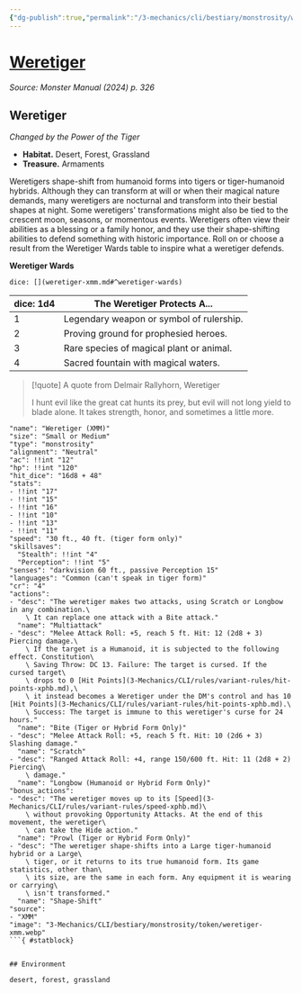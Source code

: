 ```yaml
---
{"dg-publish":true,"permalink":"/3-mechanics/cli/bestiary/monstrosity/weretiger-xmm/","tags":["ttrpg-cli/compendium/src/5e/xmm","ttrpg-cli/monster/cr/4","ttrpg-cli/monster/environment/desert","ttrpg-cli/monster/environment/forest","ttrpg-cli/monster/environment/grassland","ttrpg-cli/monster/size/small-or-medium","ttrpg-cli/monster/type/monstrosity"],"noteIcon":""}
---
```


# [Weretiger](3-Mechanics\CLI\bestiary\monstrosity/weretiger-xmm.md)
*Source: Monster Manual (2024) p. 326*  

## Weretiger

*Changed by the Power of the Tiger*

- **Habitat.** Desert, Forest, Grassland  
- **Treasure.** Armaments  

Weretigers shape-shift from humanoid forms into tigers or tiger-humanoid hybrids. Although they can transform at will or when their magical nature demands, many weretigers are nocturnal and transform into their bestial shapes at night. Some weretigers' transformations might also be tied to the crescent moon, seasons, or momentous events. Weretigers often view their abilities as a blessing or a family honor, and they use their shape-shifting abilities to defend something with historic importance. Roll on or choose a result from the Weretiger Wards table to inspire what a weretiger defends.

**Weretiger Wards**

`dice: [](weretiger-xmm.md#^weretiger-wards)`

| dice: 1d4 | The Weretiger Protects A... |
|-----------|-----------------------------|
| 1 | Legendary weapon or symbol of rulership. |
| 2 | Proving ground for prophesied heroes. |
| 3 | Rare species of magical plant or animal. |
| 4 | Sacred fountain with magical waters. |{ #weretiger-wards}


> [!quote] A quote from Delmair Rallyhorn, Weretiger  
> 
> I hunt evil like the great cat hunts its prey, but evil will not long yield to blade alone. It takes strength, honor, and sometimes a little more.


```statblock
"name": "Weretiger (XMM)"
"size": "Small or Medium"
"type": "monstrosity"
"alignment": "Neutral"
"ac": !!int "12"
"hp": !!int "120"
"hit_dice": "16d8 + 48"
"stats":
- !!int "17"
- !!int "15"
- !!int "16"
- !!int "10"
- !!int "13"
- !!int "11"
"speed": "30 ft., 40 ft. (tiger form only)"
"skillsaves":
  "Stealth": !!int "4"
  "Perception": !!int "5"
"senses": "darkvision 60 ft., passive Perception 15"
"languages": "Common (can't speak in tiger form)"
"cr": "4"
"actions":
- "desc": "The weretiger makes two attacks, using Scratch or Longbow in any combination.\
    \ It can replace one attack with a Bite attack."
  "name": "Multiattack"
- "desc": "Melee Attack Roll: +5, reach 5 ft. Hit: 12 (2d8 + 3) Piercing damage.\
    \ If the target is a Humanoid, it is subjected to the following effect. Constitution\
    \ Saving Throw: DC 13. Failure: The target is cursed. If the cursed target\
    \ drops to 0 [Hit Points](3-Mechanics/CLI/rules/variant-rules/hit-points-xphb.md),\
    \ it instead becomes a Weretiger under the DM's control and has 10 [Hit Points](3-Mechanics/CLI/rules/variant-rules/hit-points-xphb.md).\
    \ Success: The target is immune to this weretiger's curse for 24 hours."
  "name": "Bite (Tiger or Hybrid Form Only)"
- "desc": "Melee Attack Roll: +5, reach 5 ft. Hit: 10 (2d6 + 3) Slashing damage."
  "name": "Scratch"
- "desc": "Ranged Attack Roll: +4, range 150/600 ft. Hit: 11 (2d8 + 2) Piercing\
    \ damage."
  "name": "Longbow (Humanoid or Hybrid Form Only)"
"bonus_actions":
- "desc": "The weretiger moves up to its [Speed](3-Mechanics/CLI/rules/variant-rules/speed-xphb.md)\
    \ without provoking Opportunity Attacks. At the end of this movement, the weretiger\
    \ can take the Hide action."
  "name": "Prowl (Tiger or Hybrid Form Only)"
- "desc": "The weretiger shape-shifts into a Large tiger-humanoid hybrid or a Large\
    \ tiger, or it returns to its true humanoid form. Its game statistics, other than\
    \ its size, are the same in each form. Any equipment it is wearing or carrying\
    \ isn't transformed."
  "name": "Shape-Shift"
"source":
- "XMM"
"image": "3-Mechanics/CLI/bestiary/monstrosity/token/weretiger-xmm.webp"
```{ #statblock}


## Environment

desert, forest, grassland
